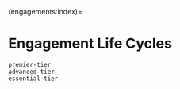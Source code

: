 (engagements:index)=

# Engagement Life Cycles

```{toctree}
premier-tier
advanced-tier
essential-tier
```